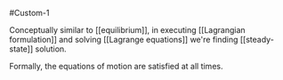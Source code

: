 #Custom-1 

Conceptually similar to [[equilibrium]], in executing [[Lagrangian formulation]] and solving [[Lagrange equations]] we're finding [[steady-state]] solution.

Formally, the equations of motion are satisfied at all times.